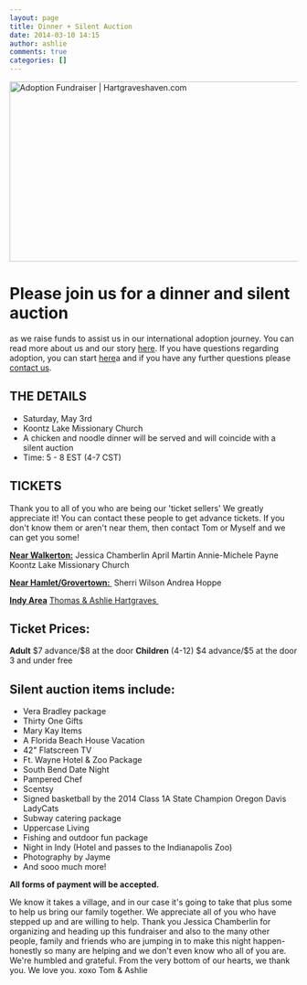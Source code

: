 ```yaml
---
layout: page
title: Dinner + Silent Auction
date: 2014-03-10 14:15
author: ashlie
comments: true
categories: []
---
```

<a href="http://hartgraveshaven.mkweddingstory.com/wp-content/uploads/2014/03/1948048_10153920528915468_586655607_n.jpg"><img class="size-full wp-image-288 aligncenter" alt="Adoption Fundraiser | Hartgraveshaven.com" src="http://hartgraveshaven.mkweddingstory.com/wp-content/uploads/2014/03/1948048_10153920528915468_586655607_n.jpg" width="851" height="315" /></a>
<h1>Please join us for a dinner and silent auction</h1>
as we raise funds to assist us in our international adoption journey. You can read more about us and our story <a title="Our Story" href="http://hartgraveshaven.mkweddingstory.com/?page_id=57">here</a>. If you have questions regarding adoption, you can start <a title="FAQ’s" href="http://hartgraveshaven.mkweddingstory.com/?page_id=63">here</a>a and if you have any further questions please <a title="Contact us" href="http://hartgraveshaven.mkweddingstory.com/?page_id=165">contact us</a>.
<h2>THE DETAILS</h2>
<ul>
	<li>Saturday, May 3rd</li>
	<li>Koontz Lake Missionary Church</li>
	<li>A chicken and noodle dinner will be served and will coincide with a silent auction</li>
	<li>Time: 5 - 8 EST (4-7 CST)</li>
</ul>
<h2>TICKETS</h2>
Thank you to all of you who are being our 'ticket sellers' We greatly appreciate it! You can contact these people to get advance tickets. If you don't know them or aren't near them, then contact Tom or Myself and we can get you some!

<span style="text-decoration: underline;"><strong>Near Walkerton:</strong></span>
Jessica Chamberlin
April Martin
Annie-Michele Payne
Koontz Lake Missionary Church

<span style="text-decoration: underline;"><strong>Near Hamlet/Grovertown: </strong></span>
Sherri Wilson
Andrea Hoppe

<span style="text-decoration: underline;"><strong>Indy Area</strong></span>
<a title="Contact us" href="http://hartgraveshaven.mkweddingstory.com/?page_id=165">Thomas &amp; Ashlie Hartgraves </a>
<h2>Ticket Prices:</h2>
<strong>Adult</strong> $7 advance/$8 at the door
<strong>Children</strong> (4-12) $4 advance/$5 at the door
3 and under free
<h2>Silent auction items include:</h2>
<ul>
	<li>Vera Bradley package</li>
	<li>Thirty One Gifts</li>
	<li>Mary Kay Items</li>
	<li>A Florida Beach House Vacation</li>
	<li>42" Flatscreen TV</li>
	<li>Ft. Wayne Hotel &amp; Zoo Package</li>
	<li>South Bend Date Night</li>
	<li>Pampered Chef</li>
	<li>Scentsy</li>
	<li>Signed basketball by the 2014 Class 1A State Champion Oregon Davis LadyCats</li>
	<li>Subway catering package</li>
	<li>Uppercase Living</li>
	<li>Fishing and outdoor fun package</li>
	<li>Night in Indy (Hotel and passes to the Indianapolis Zoo)</li>
	<li>Photography by Jayme</li>
	<li>And sooo much more!</li>
</ul>
<strong>All forms of payment will be accepted.</strong>

We know it takes a village, and in our case it's going to take that plus some to help us bring our family together. We appreciate all of you who have stepped up and are willing to help. Thank you Jessica Chamberlin for organizing and heading up this fundraiser and also to the many other people, family and friends who are jumping in to make this night happen- honestly so many are helping and we don't even know who all of you are. We're humbled and grateful. From the very bottom of our hearts, we thank you. We love you. xoxo Tom &amp; Ashlie
